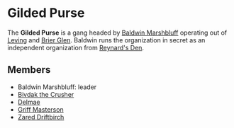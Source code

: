 # Gilded Purse

The **Gilded Purse** is a gang headed by [Baldwin Marshbluff](../societies/esterfell-accord/citizenry/baldwin-marshbluff.md) operating out of [Leving](../societies/esterfell-accord/leving/leving.md) and [Brier Glen](../societies/esterfell-accord/brier-glen.md). Baldwin runs the organization in secret as an independent organization from [Reynard's Den](reynards-den.md).

## Members

- Baldwin Marshbluff: leader
- [Bivdak the Crusher](../societies/esterfell-accord/citizenry/bivdak-the-crusher.md)
- [Delmae](../societies/esterfell-accord/citizenry/delmae.md)
- [Griff Masterson](../societies/esterfell-accord/citizenry/griff-masterson.md)
- [Zared Driftbirch](../societies/esterfell-accord/citizenry/zared-driftbirch.md)
